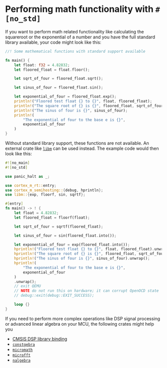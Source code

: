 # Performing math functionality with `#[no_std]`

If you want to perform math related functionality like calculating the squareroot or
the exponential of a number and you have the full standard library available, your code
might look like this:

```rs
//! Some mathematical functions with standard support available

fn main() {
    let float: f32 = 4.82832;
    let floored_float = float.floor();

    let sqrt_of_four = floored_float.sqrt();

    let sinus_of_four = floored_float.sin();

    let exponential_of_four = floored_float.exp();
    println!("Floored test float {} to {}", float, floored_float);
    println!("The square root of {} is {}", floored_float, sqrt_of_four);
    println!("The sinus of four is {}", sinus_of_four);
    println!(
        "The exponential of four to the base e is {}",
        exponential_of_four
    )
}
```

Without standard library support, these functions are not available.
An external crate like [`libm`](https://crates.io/crates/libm) can be used instead. The example code
would then look like this:

```rs
#![no_main]
#![no_std]

use panic_halt as _;

use cortex_m_rt::entry;
use cortex_m_semihosting::{debug, hprintln};
use libm::{exp, floorf, sin, sqrtf};

#[entry]
fn main() -> ! {
    let float = 4.82832;
    let floored_float = floorf(float);

    let sqrt_of_four = sqrtf(floored_float);

    let sinus_of_four = sin(floored_float.into());

    let exponential_of_four = exp(floored_float.into());
    hprintln!("Floored test float {} to {}", float, floored_float).unwrap();
    hprintln!("The square root of {} is {}", floored_float, sqrt_of_four).unwrap();
    hprintln!("The sinus of four is {}", sinus_of_four).unwrap();
    hprintln!(
        "The exponential of four to the base e is {}",
        exponential_of_four
    )
    .unwrap();
    // exit QEMU
    // NOTE do not run this on hardware; it can corrupt OpenOCD state
    // debug::exit(debug::EXIT_SUCCESS);

    loop {}
}
```

If you need to perform more complex operations like DSP signal processing or advanced linear
algebra on your MCU, the following crates might help you

- [CMSIS DSP library binding](https://github.com/jacobrosenthal/cmsis-dsp-sys)
- [`constgebra`](https://crates.io/crates/constgebra)
- [`micromath`](https://github.com/tarcieri/micromath)
- [`microfft`](https://crates.io/crates/microfft)
- [`nalgebra`](https://github.com/dimforge/nalgebra)

